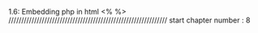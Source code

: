 1.6: Embedding php in html
	<?php ?>
	<? ?>
	<?= ?>
	<% %>
//////////////////////////////////////////////////////////////
start chapter number : 8













